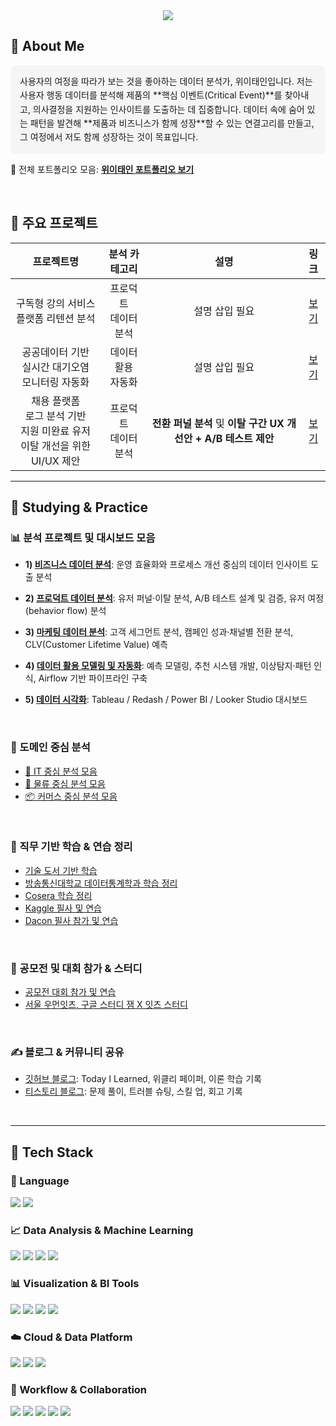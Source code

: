 <!-- Header -->
<div align="center">
  <img src="https://capsule-render.vercel.app/api?type=waving&color=gradient&height=280&section=header&text=안녕하세요,%20데이터%20분석가%20위이태인입니다!&fontSize=35&fontAlignY=40" />
</div>

<!-- Body -->
<div>

## 👋 About Me

<div style="background-color:#f5f5f5; border-radius:10px; padding:15px; line-height:1.6;">
사용자의 여정을 따라가 보는 것을 좋아하는 데이터 분석가, 위이태인입니다.  
저는 사용자 행동 데이터를 분석해 제품의 **핵심 이벤트(Critical Event)**를 찾아내고, 의사결정을 지원하는 인사이트를 도출하는 데 집중합니다.  
데이터 속에 숨어 있는 패턴을 발견해 **제품과 비즈니스가 함께 성장**할 수 있는 연결고리를 만들고, 그 여정에서 저도 함께 성장하는 것이 목표입니다.
</div>

📌 전체 포트폴리오 모음: [**위이태인 포트폴리오 보기**](https://github.com/TildaWi/Portfolio_wileetaein)

<br/>

## 📁 주요 프로젝트

<table>
  <thead>
    <tr>
      <th style="text-align:center;">프로젝트명</th>
      <th style="text-align:center;">분석 카테고리</th>
      <th style="text-align:center;">설명</th>
      <th style="text-align:center;">링크</th>
    </tr>
  </thead>
  <tbody>
    <tr>
      <td style="text-align:center;">구독형 강의 서비스<br/>플랫폼 리텐션 분석</td>
      <td style="text-align:center;">프로덕트<br/>데이터 분석</td>
      <td style="text-align:center;">설명 삽입 필요</td>
      <td style="text-align:center;"><a href="#">보기</a></td>
    </tr>
    <tr>
      <td style="text-align:center;">공공데이터 기반<br/>실시간 대기오염<br/>모니터링 자동화</td>
      <td style="text-align:center;">데이터 활용<br/>자동화</td>
      <td style="text-align:center;">설명 삽입 필요</td>
      <td style="text-align:center;"><a href="https://github.com/TildaWi/air-quality-data-pipeline-project">보기</a></td>
    </tr>
    <tr>
      <td style="text-align:center;">채용 플랫폼<br/>로그 분석 기반<br/>지원 미완료 유저<br/>이탈 개선을 위한 UI/UX 제안</td>
      <td style="text-align:center;">프로덕트<br/>데이터 분석</td>
      <td style="text-align:center;"><b>전환 퍼널 분석</b> 및 <b>이탈 구간 UX 개선안 + A/B 테스트 제안</b></td>
      <td style="text-align:center;"><a href="https://github.com/TildaWi/job_funnel_dropoff_project">보기</a></td>
    </tr>
  </tbody>
</table>

---

## 🧪 Studying & Practice

### 📊 분석 프로젝트 및 대시보드 모음

- **1) [비즈니스 데이터 분석](https://github.com/TildaWi/business-data-analysis)**: 운영 효율화와 프로세스 개선 중심의 데이터 인사이트 도출 분석  

- **2) [프로덕트 데이터 분석](https://github.com/TildaWi/product-data-analysis)**: 유저 퍼널·이탈 분석, A/B 테스트 설계 및 검증, 유저 여정(behavior flow) 분석  

- **3) [마케팅 데이터 분석](https://github.com/TildaWi/marketing-data-analysis)**: 고객 세그먼트 분석, 캠페인 성과·채널별 전환 분석, CLV(Customer Lifetime Value) 예측 

- **4) [데이터 활용 모델링 및 자동화](https://github.com/TildaWi/data-modeling-automation)**: 예측 모델링, 추천 시스템 개발, 이상탐지·패턴 인식, Airflow 기반 파이프라인 구축  

- **5) [데이터 시각화](https://github.com/TildaWi/data-visualization)**: Tableau / Redash / Power BI / Looker Studio 대시보드

<br/>

### 🏪 도메인 중심 분석

- [🧺 IT 중심 분석 모음](https://github.com/your-id/it-domain-analysis) 
- [🛵 물류 중심 분석 모음](https://github.com/your-id/logistics-domain-analysis)
- [📦 커머스 중심 분석 모음](https://github.com/your-id/commerce-domain-analysis)

<br/>

### 📘 직무 기반 학습 & 연습 정리

- [기술 도서 기반 학습](https://github.com/TildaWi/learning_technical_books)
- [방송통신대학교 데이터통계학과 학습 정리](https://github.com/TildaWi/learning_technical_books)
- [Cosera 학습 정리](https://github.com/TildaWi/learning_technical_books)
- [Kaggle 필사 및 연습](https://github.com/TildaWi/kaggle-pratice-contest)
- [Dacon 필사 참가 및 연습](https://github.com/TildaWi/dacon-pratice-contest)

<br/>

### 📘 공모전 및 대회 참가 & 스터디 

- [공모전 대회 참가 및 연습](https://github.com/TildaWi/contest)
- [서울 우먼잇츠, 구글 스터디 잼 X 잇츠 스터디](https://github.com/TildaWi/seoul_women_its_study_4th)

<br/>

### ✍️ 블로그 & 커뮤니티 공유

- [깃허브 블로그](https://tildawi.github.io/): Today I Learned, 위클리 페이퍼, 이론 학습 기록
- [티스토리 블로그](https://tildawi.tistory.com/): 문제 풀이, 트러블 슈팅, 스킬 업, 회고 기록
  
<br/>

---

## 🧱 Tech Stack

### 🐍 Language    
<img src="https://img.shields.io/badge/Python-3776AB?style=flat-square&logo=Python&logoColor=white"/>
<img src="https://img.shields.io/badge/SQL-4479A1?style=flat-square&logo=MySQL&logoColor=white"/>

<br/>

### 📈 Data Analysis & Machine Learning  
<img src="https://img.shields.io/badge/Pandas-150458?style=flat-square&logo=pandas&logoColor=white"/>
<img src="https://img.shields.io/badge/Numpy-013243?style=flat-square&logo=numpy&logoColor=white"/>
<img src="https://img.shields.io/badge/Scikit--Learn-F7931E?style=flat-square&logo=scikit-learn&logoColor=white"/>
<img src="https://img.shields.io/badge/XGBoost-FF6600?style=flat-square&logo=xgboost&logoColor=white"/>

<br/>

### 📊 Visualization & BI Tools  
<img src="https://img.shields.io/badge/Tableau-E97627?style=flat-square&logo=Tableau&logoColor=white"/>
<img src="https://img.shields.io/badge/Power%20BI-F2C811?style=flat-square&logo=PowerBI&logoColor=white"/>
<img src="https://img.shields.io/badge/Looker%20Studio-4285F4?style=flat-square&logo=Looker&logoColor=white"/>
<img src="https://img.shields.io/badge/Redash-FF5C57?style=flat-square&logo=redash&logoColor=white"/>

<br/>

### ☁️ Cloud & Data Platform  
<img src="https://img.shields.io/badge/Google%20Cloud-4285F4?style=flat-square&logo=google-cloud&logoColor=white"/>
<img src="https://img.shields.io/badge/BigQuery-669DF6?style=flat-square&logo=google-cloud&logoColor=white"/>
<img src="https://img.shields.io/badge/Cloud%20Storage-F9AB00?style=flat-square&logo=google-cloud&logoColor=white"/>

<br/>

### 🔄 Workflow & Collaboration  
<img src="https://img.shields.io/badge/Airflow-017CEE?style=flat-square&logo=apache-airflow&logoColor=white"/>
<img src="https://img.shields.io/badge/Slack-4A154B?style=flat-square&logo=Slack&logoColor=white"/>
<img src="https://img.shields.io/badge/Notion-000000?style=flat-square&logo=Notion&logoColor=white"/>
<img src="https://img.shields.io/badge/Jira-0052CC?style=flat-square&logo=Jira&logoColor=white"/>
<img src="https://img.shields.io/badge/GitHub-181717?style=flat-square&logo=GitHub&logoColor=white"/>

<br/>

</div>
